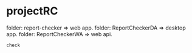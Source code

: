 # projectRC



folder: report-checker
	=> web app.
folder: ReportCheckerDA
	=> desktop app.
folder: ReportCheckerWA
	=> web api.

	check